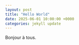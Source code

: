 ```yaml
---
layout: post
title: "Hello World"
date: 2025-06-01 10:00:00 +0000
categories: jekyll update
---
```


Bonjour à tous.

